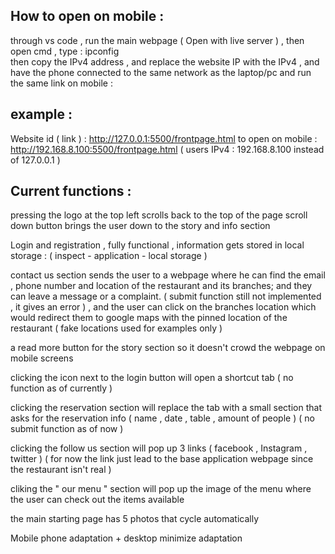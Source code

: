 How to open on mobile : 
-----------------------
through vs code , run the main webpage  ( Open with live server ) , then open cmd , type : ipconfig      
then copy the IPv4 address , and replace the website IP with the IPv4  , and have the phone connected to the same network as the laptop/pc and run the same link on mobile : 

example : 
----------
Website id ( link ) : http://127.0.0.1:5500/frontpage.html
to open on mobile : http://192.168.8.100:5500/frontpage.html     ( users IPv4 : 192.168.8.100   instead of 127.0.0.1  ) 









Current functions : 
---------------------
pressing the logo at the top left scrolls back to the top of the page
scroll down button brings the user down to the story and info section

Login and registration , fully functional , information gets stored in local storage  : ( inspect - application - local storage ) 

contact us section sends the user to a webpage where he can find the email , phone number and location of the restaurant and its branches; and they can leave a message or a complaint. ( submit function still not implemented , it gives an error ) , and the user can click on the branches location which would redirect them to google maps with the pinned location of the restaurant ( fake locations used for examples only ) 

a read more button for the story section so it doesn't crowd the webpage on mobile screens

clicking the icon next to the login button will open a shortcut tab ( no function as of currently ) 

clicking the reservation section will replace the tab with a small section that asks for the reservation info ( name , date , table , amount of people ) ( no submit function as of now ) 

clicking the follow us section will pop up 3 links ( facebook , Instagram , twitter ) ( for now the link just lead to the base application webpage since the restaurant isn't real ) 

cliking the " our menu " section will pop up the image of the menu where the user can check out the items available

the main starting page has 5 photos that cycle automatically 

Mobile phone adaptation + desktop minimize adaptation
